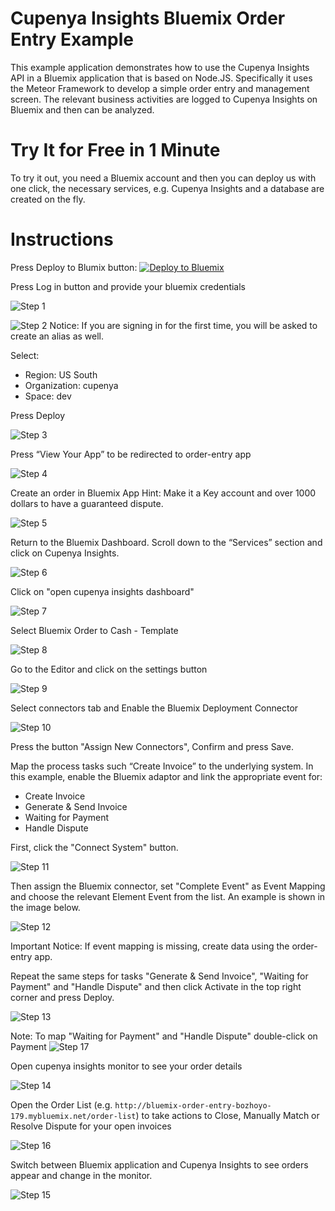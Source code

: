 # Cupenya Insights Bluemix Order Entry Example

This example application demonstrates how to use the Cupenya Insights API in a Bluemix application that is based on Node.JS. Specifically it uses the Meteor Framework to develop a simple order entry and management screen. The relevant business activities are logged to Cupenya Insights on Bluemix and then can be analyzed.

# Try It for Free in 1 Minute

To try it out, you need a Bluemix account and then you can deploy us with one click, the necessary services, e.g. Cupenya Insights and a database are created on the fly.



# Instructions

Press Deploy to Blumix button: [![Deploy to Bluemix](https://bluemix.net/deploy/button.png)](https://bluemix.net/deploy?repository=https://github.com/cupenya/bluemix-order-entry.git)

Press Log in button and provide your bluemix credentials

![Step 1](http://www.cupenya.com/blog/wp-content/uploads/2015/03/step1.png)

![Step 2](http://www.cupenya.com/blog/wp-content/uploads/2015/03/step2.png)
Notice: If you are signing in for the first time, you will be asked to create an alias as well.

Select:
- Region: US South
- Organization: cupenya
- Space: dev

Press Deploy

![Step 3](http://www.cupenya.com/blog/wp-content/uploads/2015/03/step3.png)

Press “View Your App” to be redirected to order-entry app

![Step 4](http://www.cupenya.com/blog/wp-content/uploads/2015/03/step4.png)

Create an order in Bluemix App
Hint: Make it a Key account and over 1000 dollars to have a guaranteed dispute.

![Step 5](http://www.cupenya.com/blog/wp-content/uploads/2015/03/step5.png)

Return to the Bluemix Dashboard. Scroll down to the “Services” section and click on Cupenya Insights.

![Step 6](http://www.cupenya.com/blog/wp-content/uploads/2015/03/step6.png)

Click on "open cupenya insights dashboard"

![Step 7](http://www.cupenya.com/blog/wp-content/uploads/2015/03/step7.png)

Select Bluemix Order to Cash - Template

![Step 8](http://www.cupenya.com/blog/wp-content/uploads/2015/03/step8.png)

Go to the Editor and click on the settings button

![Step 9](http://www.cupenya.com/blog/wp-content/uploads/2015/03/step9.png)

Select connectors tab and Enable the Bluemix Deployment Connector

![Step 10](http://www.cupenya.com/blog/wp-content/uploads/2015/03/step10.png)

Press the button "Assign New Connectors", Confirm and press Save.

Map the process tasks such “Create Invoice” to the underlying system. In this example, enable the Bluemix adaptor and link the appropriate event for:
- Create Invoice
- Generate & Send Invoice
- Waiting for Payment
- Handle Dispute

First, click the "Connect System" button.

![Step 11](http://www.cupenya.com/blog/wp-content/uploads/2015/03/step11.png)

Then assign the Bluemix connector, set "Complete Event" as Event Mapping and choose the relevant Element Event from the list. An example is shown in the image below.

![Step 12](http://www.cupenya.com/blog/wp-content/uploads/2015/03/step12.png)

Important Notice: If event mapping is missing, create data using the order-entry app. 

Repeat the same steps for tasks "Generate & Send Invoice", "Waiting for Payment" and "Handle Dispute" and then click Activate in the top right corner and press Deploy.

![Step 13](http://www.cupenya.com/blog/wp-content/uploads/2015/03/step13.png)

Note: To map "Waiting for Payment" and "Handle Dispute" double-click on Payment
![Step 17](http://www.cupenya.com/blog/wp-content/uploads/2015/03/step17.png)

Open cupenya insights monitor to see your order details

![Step 14](http://www.cupenya.com/blog/wp-content/uploads/2015/03/step14.png)

Open the Order List (e.g. `http://bluemix-order-entry-bozhoyo-179.mybluemix.net/order-list`) to take actions to Close, Manually Match or Resolve Dispute for your open invoices

![Step 16](http://www.cupenya.com/blog/wp-content/uploads/2015/03/step16.png)

Switch between Bluemix application and Cupenya Insights to see orders appear and change in the monitor.

![Step 15](http://www.cupenya.com/blog/wp-content/uploads/2015/03/step15.png)
